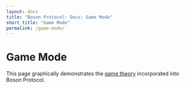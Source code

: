 ```yaml
---
layout: docs
title: "Boson Protocol: Docs: Game Mode"
short_title: "Game Mode"
permalink: /game-mode/
---
```


# Game Mode
This page graphically demonstrates the  [game theory](https://www.figma.com/file/aUz1EGo49LBMtwgOrfDLKx/Boson-Protocol?node-id=3498%3A9424) incorporated into Boson Protocol.

